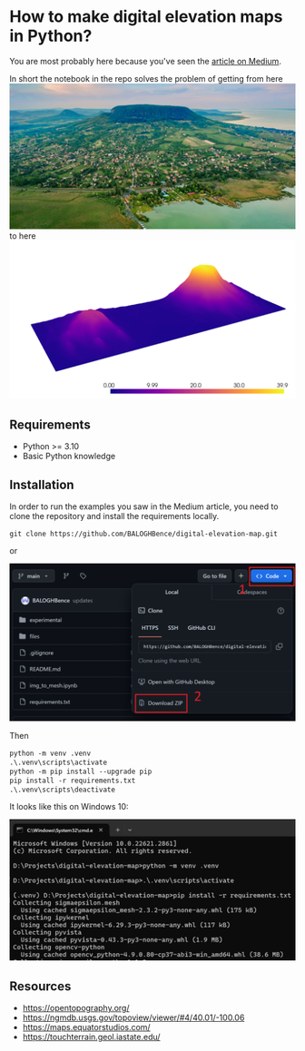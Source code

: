 # How to make digital elevation maps in Python?

You are most probably here because you've seen the [article on Medium](https://medium.com/@bencebalogh_33809/here-is-how-to-make-digital-elevation-maps-in-python-in-a-matter-of-minutes-using-touchterrain-e0b98b66e754).

In short the notebook in the repo solves the problem of getting from here
![image](files/badacsony.png)
to here
![image](files/dem_pyvista.png)

## Requirements

- Python >= 3.10
- Basic Python knowledge

## Installation

In order to run the examples you saw in the Medium article, you need to clone the repository and install the requirements locally.

```console
git clone https://github.com/BALOGHBence/digital-elevation-map.git
```

or

![image](files/image.png)

Then

```console
python -m venv .venv
.\.venv\scripts\activate
python -m pip install --upgrade pip
pip install -r requirements.txt
.\.venv\scripts\deactivate
```

It looks like this on Windows 10:

![alt text](files/install_venv.png)

## Resources

- <https://opentopography.org/>
- <https://ngmdb.usgs.gov/topoview/viewer/#4/40.01/-100.06>
- <https://maps.equatorstudios.com/>
- <https://touchterrain.geol.iastate.edu/>

